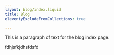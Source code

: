 ```yaml
---
layout: blog/index.liquid
title: Blog
eleventyExcludeFromCollections: true

---
```

This is a paragraph of text for the blog index page.

fdhjsfkjdhsfdsfd